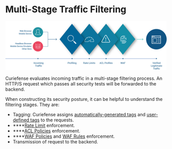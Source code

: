 # Multi-Stage Traffic Filtering

![](../.gitbook/assets/traffic-cf-v1.0%20%281%29.png)

Curiefense evaluates incoming traffic in a multi-stage filtering process. An HTTP/S request which passes all security tests will be forwarded to the backend. 

When constructing its security posture, it can be helpful to understand the filtering stages. They are:

* Tagging: Curiefense assigns [automatically-generated tags](tags.md#automatic-tags) and [user-defined tags](tags.md#user-defined-tags) to the requests.
* \*\*\*\*[Rate Limit](../console/policies-rules/rate-limits.md) enforcement.
* \*\*\*\*[ACL Policies](../console/policies-rules/acl-policies.md) enforcement.
* \*\*\*\*[WAF Policies](../console/policies-rules/waf-policies.md) and [WAF Rules](../console/policies-rules/waf-rules.md) enforcement.
* Transmission of request to the backend.

## 



